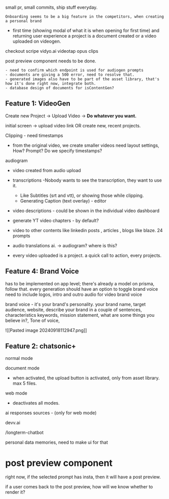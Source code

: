 
small pr, small commits, ship stuff everyday.

	Onboarding seems to be a big feature in the competitors, when creating a personal brand

- first time (showing modal of what it is when opening for first time) and returning user experience
a project is a document created or a video uploaded on videogen.

checkout scripe
vidyo.ai
videotap
opus clips

post preview component needs to be done.

	- need to confirm which endpoint is used for audiogen prompts
	- documents are giving a 500 error, need to resolve that.
	- generated images also have to be part of the asset library, that's how it's done right now, integrate both.
	- database design of documents for isContentGen?

## Feature 1: VideoGen

Create new Project -> Upload Video -> **Do whatever you want.** 

initial screen -> upload video link OR create new, recent projects.

Clipping - need timestamps
 - from the original video, we create smaller videos need layout settings, How? Prompt? Do we specify timestamps?
 
audiogram
- video created from audio upload

- transcriptions -Nobody wants to see the transcription, they want to use it. 
	- Like Subtitles (srt and vtt), or showing those while clipping. 
	- Generating Caption (text overlay) - editor
- video descriptions - could be shown in the individual video dashboard
- generate YT video chapters - by default?

- video to other contents like linkedin posts , articles , blogs like blaze. 24 prompts

- audio translations ai. -> audiogram? where is this?

- every video uploaded is a project. a quick call to action, every projects.

## Feature 4: Brand Voice

has to be implemented on app level; there's already a model on prisma, follow that. 
every generation should have an option to toggle brand voice
need to include logos, intro and outro audio for video brand voice

brand voice - it's your brand's personality.
your brand name, target audience, website, describe your brand in a couple of sentences, characteristics keywords,  mission statement, what are some things you believe in?, Tone of voice,

![[Pasted image 20240918112947.png]]



## Feature 2: chatsonic+

normal mode

document mode
- when activated, the upload button is activated, only from asset library. max 5 files. 

web mode
- deactivates all modes. 

ai responses
sources - (only for web mode)


devv.ai


/longterm-chatbot


personal data memories, need to make ui for that

# post preview component

right now, if the selected prompt has insta, then it will have a post preview.

if a user comes back to the post preview, how will we know whether to render it?

